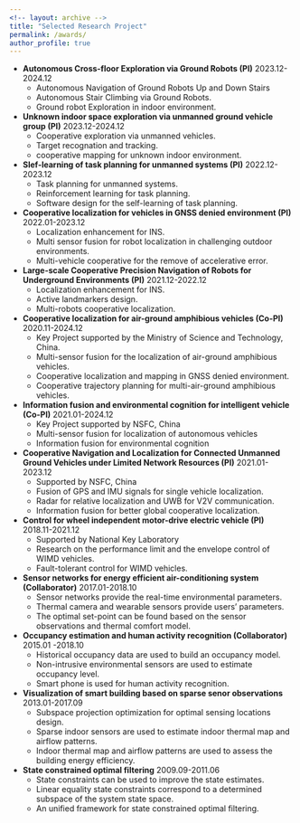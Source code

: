 ```yaml
---
<!-- layout: archive -->
title: "Selected Research Project"
permalink: /awards/
author_profile: true
---
```

* **Autonomous Cross-floor Exploration via Ground Robots (PI)** 2023.12-2024.12
  * Autonomous Navigation of Ground Robots Up and Down Stairs
  * Autonomous Stair Climbing via Ground Robots.
  * Ground robot Exploration in indoor environment. 
* **Unknown indoor space exploration via unmanned ground vehicle group (PI)** 2023.12-2024.12
  * Cooperative exploration via unmanned vehicles.
  * Target recognation and tracking.
  * cooperative mapping for unknown indoor environment. 
* **Slef-learning of task planning for unmanned systems (PI)** 2022.12-2023.12
  * Task planning for unmanned systems.
  * Reinforcement learning for task planning.
  * Software design for the self-learning of task planning.
* **Cooperative localization for vehicles in GNSS denied environment (PI)** 2022.01-2023.12
  * Localization enhancement for INS.
  * Multi sensor fusion for robot localization in challenging outdoor environments.
  * Multi-vehicle cooperative for the remove of accelerative error.
* **Large-scale Cooperative Precision Navigation of Robots for Underground Environments (PI)** 2021.12-2022.12
  * Localization enhancement for INS.
  * Active landmarkers design.
  * Multi-robots cooperative localization.
* **Cooperative localization for air-ground amphibious vehicles (Co-PI)** 2020.11-2024.12
  * Key Project supported by the Ministry of Science and Technology, China.
  * Multi-sensor fusion for the localization of air-ground amphibious vehicles.
  * Cooperative localization and mapping in GNSS denied environment.
  * Cooperative trajectory planning for multi-air-ground amphibious vehicles.
* **Information fusion and environmental cognition for intelligent vehicle (Co-PI)** 2021.01-2024.12
  * Key Project supported by NSFC, China
  * Multi-sensor fusion for localization of autonomous vehicles
  * Information fusion for environmental cognition     
* **Cooperative Navigation and Localization for Connected Unmanned Ground Vehicles under Limited Network Resources (PI)** 2021.01-2023.12
  * Supported by NSFC, China
  * Fusion of GPS and IMU signals for single vehicle localization.
  * Radar for relative localization and UWB for V2V communication.
  * Information fusion for better global cooperative localization. 
* **Control for wheel independent motor-drive electric vehicle (PI)** 2018.11-2021.12 
  * Supported by National Key Laboratory
  * Research on the performance limit and the envelope control of WIMD vehicles.
  * Fault-tolerant control for WIMD vehicles.
* **Sensor networks for energy efficient air-conditioning system (Collaborator)** 2017.01-2018.10
  * Sensor networks provide the real-time environmental parameters.
  * Thermal camera and wearable sensors provide users’ parameters.
  * The optimal set-point can be found based on the sensor observations and thermal comfort model.
* **Occupancy estimation and human activity recognition (Collaborator)** 2015.01 -2018.10
  * Historical occupancy data are used to build an occupancy model.
  * Non-intrusive environmental sensors are used to estimate occupancy level.
  * Smart phone is used for human activity recognition.
* **Visualization of smart building based on sparse senor observations** 2013.01-2017.09
  * Subspace projection optimization for optimal sensing locations design.
  * Sparse indoor sensors are used to estimate indoor thermal map and airflow patterns.
  * Indoor thermal map and airflow patterns are used to assess the building energy efficiency.   
* **State constrained optimal filtering**  2009.09-2011.06
  * State constraints can be used to improve the state estimates.
  * Linear equality state constraints correspond to a determined subspace of the system state space.
  * An unified framework for state constrained optimal filtering.   
       
